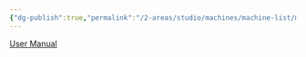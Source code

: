 ```yaml
---
{"dg-publish":true,"permalink":"/2-areas/studio/machines/machine-list/m100/","dgHomeLink":true,"dgPassFrontmatter":false}
---
```



[User Manual](http://u.pc.cd/0TK7)

